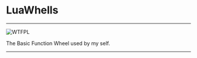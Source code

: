 # LuaWhells
---
![WTFPL]( http://www.wtfpl.net/wp-content/uploads/2012/12/wtfpl-badge-2.png )

The Basic Function Wheel used by my self.

---

